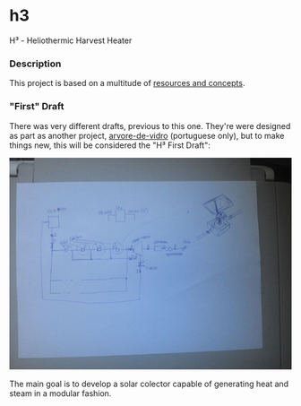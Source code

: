# h3
H³ - Heliothermic Harvest Heater

### Description

This project is based on a multitude of [resources and concepts](/links-resources.txt).

### "First" Draft

There was very different drafts, previous to this one. They're were designed as part as another project, [arvore-de-vidro](https://github.com/arthurmoises/arvore-de-vidro) (portuguese only), but to make things new, this will be considered the "H³ First Draft":

![First Draft](h3-first-draft.jpg)

The main goal is to develop a solar colector capable of generating heat and steam in a modular fashion.  
